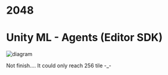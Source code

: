 # 2048
# Unity ML - Agents (Editor SDK)

![diagram](../images/2048.gif)

Not finish.... It could only reach 256 tile -_-
